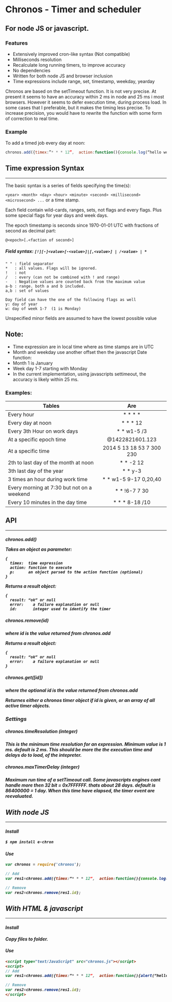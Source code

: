 # Chronos - Timer and scheduler
## For node JS or javascript.

### Features
* Extensively improved cron-like syntax (Not compatible)
* Milliseconds resolution
* Recalculate long running timers, to improve accuracy
* No dependencies
* Written for both node JS and browser inclusion
* Time expressions include range, set, timestamp, weekday, yearday 


Chronos are based on the setTimeout function. It is not very precise. At present it seems to have an accuracy within 2 ms in node and 25 ms i most browsers.  However it seems to defer execution time, during process load. In some cases that I preferable, but it makes the timing less precise. 
To increase precision, you would have to rewrite the function with some form of correction to real time.

### Example
To add a timed job every day at noon:

```javascript
chronos.add({timex:”* * * 12”,  action:function(){console.log(“hello wolrd”)}});
```

## Time expression Syntax
---
The basic syntax is a series of fields specifying the time(s):

 `<year> <month> <day> <hour> <minute> <second> <millisecond> <microsecond> ...`
or a time stamp.

Each field contain wild-cards, ranges, sets, not flags and every flags. Plus some special flags for year days and week days.

The epoch timestamp is seconds since 1970-01-01 UTC with fractions of second as decimal part:

	@<epoch>[.<faction of second>]

##### Field syntax: 	`[!][-]<value>[-<value>]|[,<value>] | /<value> | *`
```
" " : field separator
*   : all values. Flags will be ignored.
!   : not
/   : every (can not be combined with ! and range)
-   : Negative values are counted back from the maximum value
a-b : range. both a and b included.
a,b : set of values

Day field can have the one of the following flags as well
y: day of year
w: day of week 1-7  (1 is Monday)
```
Unspecified minor fields are assumed to have the lowest possible value

## Note: 
- Time expression are in local time where as time stamps are in UTC
- Month and weekday use another offset then the javascript Date function:
- Month 1 is January 
- Week day 1-7 starting with Monday 
- In the current implementation, using javascripts settimeout, the accuracy is 
  likely within 25 ms.

 
### Examples:
| Tables        | Are           |
| ------------- |:-------------:|
| Every hour|  * * * *|
| Every day at noon| * * * 12
| Every 3th Hour on work days| * * w1-5 /3
| At a specific epoch time|@1422821601.123  
| At a specific time| 2014 5 13 18 53 7 300 230
| 2th to last day of the month at noon| * * -2 12
| 3th last day of the year| * * y-3
| 3 times an hour during work time| * * w1-5 9-17 0,20,40
| Every morning at 7:30 but not on a weekend| * * !6-7 7 30  
| Every 10 minutes in the day time|  * * * 8-18 /10


## API
---
##### chronos.add(<object>)
Takes an object as parameter:
```
{
  timex:  time expression
  action: function to execute
  p:      an object parsed to the action function (optional)
}
```

Returns a result object:
```
{
  result: “ok” or null
  error: 	a failure explanation or null
  id:	    integer used to identify the timer
```

##### chronos.remove(id)
where id is the value returned from chronos.add

Returns a result object:
```
{
  result: “ok” or null
  error: 	a failure explanation or null
}
```

##### chronos.get([id])
where the optional id is the value returned from chronos.add

Returnes either a chronos timer object if id is given, or an array of all active timer objects.


### Settings
##### chronos.timeResolution (integer)
This is the minimum time resolution for an expression. Minimum value is 1 ms. default is 2 ms.
This should be more the the execution time and delays do to load, of the intepreter. 

##### chronos.maxTimerDelay (integer)
Maximum run time of a setTimeout call. Some javascripts engines cant handle more then 32 bit = 0x7FFFFFF. thats about 28 days. default is 86400000 = 1 day.
When this time have elapsed, the timer event are reevaluated.


## With node JS
---
#### Install
```bash
$ npm install e-chron
```
#### Use
```js
var chronos = require('chronos');

// Add
var res1=chronos.add({timex:”* * * 12”,  action:function(){console.log(“hello wolrd”)}});

// Remove
var res2=chronos.remove(res1.id);
```


## With HTML & javascript
---
#### Install
Copy files to folder.

#### Use
```html
<script type="text/JavaScript" src="chronos.js"></script>
<script>
// Add
var res1=chronos.add({timex:”* * * 12”,  action:function(){alert(“hello wolrd”)}});

// Remove
var res2=chronos.remove(res1.id);
</script>
```
